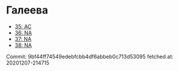 # Галеева
- [35: AC](35.md)
- [36: NA](36.md)
- [37: NA](37.md)
- [38: NA](38.md)

Commit: 9bf44ff74549edebfcbb4df6abbeb0c713d53095
 fetched at: 20201207-214715
